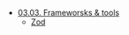 - [03.03. Frameworsks & tools](/03_development/03_03_frameworks_and_tools/)
  - [Zod](/03_development/03_03_frameworks_and_tools/zod.md)
